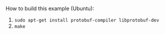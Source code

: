 How to build this example (Ubuntu):

1. `sudo apt-get install protobuf-compiler libprotobuf-dev`
2. `make`
